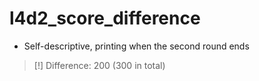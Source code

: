 # l4d2_score_difference

- Self-descriptive, printing when the second round ends

> [!] Difference: 200 (300 in total)